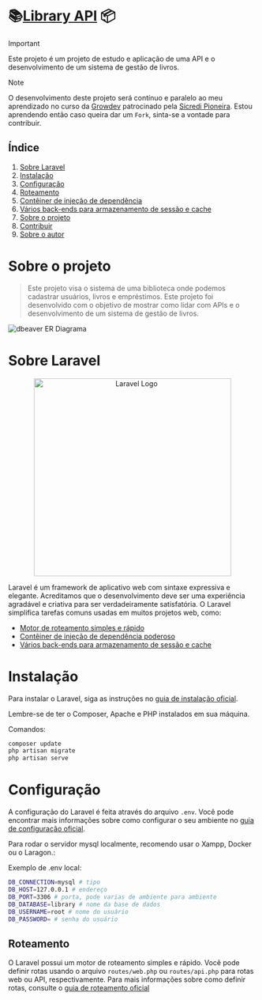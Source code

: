 # 📚[Library API](https://github.com/Marccelo125/api-library) 📦

> [!IMPORTANT]
> Este projeto é um projeto de estudo e aplicação de uma API e o desenvolvimento de um sistema de gestão de livros.</br>

> [!NOTE]
>O desenvolvimento deste projeto será contínuo e paralelo ao meu aprendizado no curso da [Growdev](https://www.growdev.com.br) patrocinado pela [Sicredi Pioneira](https://sicredipioneira.com.br). Estou aprendendo então caso queira dar um `Fork`, sinta-se a vontade para contribuir.

## Índice
1. [Sobre Laravel](#sobre-laravel)
2. [Instalação](#instalação)
3. [Configuração](#configuração)
4. [Roteamento](#roteamento)
5. [Contêiner de injeção de dependência](#contêiner-de-injeção-de-dependência)
6. [Vários back-ends para armazenamento de sessão e cache](#armazenamento-de-sessão-e-cache)
7. [Sobre o projeto](#sobre-o-projeto)
8. [Contribuir](#contribuir)
9. [Sobre o autor](#sobre-o-autor)

# Sobre o projeto
> Este projeto visa o sistema de uma biblioteca onde podemos cadastrar usuários, livros e empréstimos. Este projeto foi desenvolvido com o objetivo de mostrar como lidar com APIs e o desenvolvimento de um sistema de gestão de livros.

![dbeaver ER Diagrama](https://github.com/Marccelo125/api-library/assets/127633664/5af04126-4ae6-4baa-be32-f1c6d37359f6)

# Sobre Laravel

<p align="center"><a href="https://laravel.com" target="_blank"><img src="https://raw.githubusercontent.com/laravel/art/master/logo-lockup/5%20SVG/2%20CMYK/1%20Full%20Color/laravel-logolockup-cmyk-red.svg" width="400" alt="Laravel Logo"></a></p>

Laravel é um framework de aplicativo web com sintaxe expressiva e elegante. Acreditamos que o desenvolvimento deve ser uma experiência agradável e criativa para ser verdadeiramente satisfatória. O Laravel simplifica tarefas comuns usadas em muitos projetos web, como:

- [Motor de roteamento simples e rápido](#roteamento)
- [Contêiner de injeção de dependência poderoso](#contêiner-de-injeção-de-dependência)
- [Vários back-ends para armazenamento de sessão e cache](#armazenamento-de-sessão-e-cache)

# Instalação

Para instalar o Laravel, siga as instruções no [guia de instalação oficial](https://laravel.com/docs/installation).

Lembre-se de ter o Composer, Apache e PHP instalados em sua máquina.

Comandos:

```bash
composer update
php artisan migrate
php artisan serve
```

# Configuração

A configuração do Laravel é feita através do arquivo `.env`. Você pode encontrar mais informações sobre como configurar o seu ambiente no [guia de configuração oficial](https://laravel.com/docs/configuration).

Para rodar o servidor mysql localmente, recomendo usar o Xampp, Docker ou o Laragon.:

Exemplo de .env local:
```bash
DB_CONNECTION=mysql # tipo
DB_HOST=127.0.0.1 # endereço
DB_PORT=3306 # porta, pode varias de ambiente para ambiente
DB_DATABASE=library # nome da base de dados
DB_USERNAME=root # nome do usuário
DB_PASSWORD= # senha do usuário
```

## Roteamento

O Laravel possui um motor de roteamento simples e rápido. Você pode definir rotas usando o arquivo `routes/web.php` ou `routes/api.php` para rotas web ou API, respectivamente. Para mais informações sobre como definir rotas, consulte o [guia de roteamento oficial](https://laravel.com/docs/routing)
